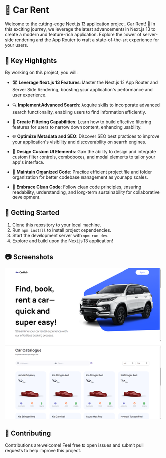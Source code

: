 # 🚀 Car Rent

Welcome to the cutting-edge Next.js 13 application project, Car Rent! 🚗 In this exciting journey, we leverage the latest advancements in Next.js 13 to create a modern and feature-rich application. Explore the power of server-side rendering and the App Router to craft a state-of-the-art experience for your users.

## 🌟 Key Highlights

By working on this project, you will:

- 🛣️ **Leverage Next.js 13 Features**: Master the Next.js 13 App Router and Server Side Rendering, boosting your application's performance and user experience.

- 🔍 **Implement Advanced Search**: Acquire skills to incorporate advanced search functionality, enabling users to find information efficiently.

- 🎯 **Create Filtering Capabilities**: Learn how to build effective filtering features for users to narrow down content, enhancing usability.

- 🌐 **Optimize Metadata and SEO**: Discover SEO best practices to improve your application's visibility and discoverability on search engines.

- 🎨 **Design Custom UI Elements**: Gain the ability to design and integrate custom filter controls, comboboxes, and modal elements to tailor your app's interface.

- 📂 **Maintain Organized Code**: Practice efficient project file and folder organization for better codebase management as your app scales.

- 🧹 **Embrace Clean Code**: Follow clean code principles, ensuring readability, understanding, and long-term sustainability for collaborative development.

## 📜 Getting Started

1. Clone this repository to your local machine.
2. Run `npm install` to install project dependencies.
3. Start the development server with `npm run dev`.
4. Explore and build upon the Next.js 13 application!

## 📷 Screenshots

![Car](screenshot1.png)
![Catalogue](screenshot2.png)

## 🤝 Contributing

Contributions are welcome! Feel free to open issues and submit pull requests to help improve this project.

